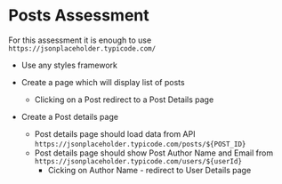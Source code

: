# Posts Assessment

For this assessment it is enough to use `https://jsonplaceholder.typicode.com/`

- Use any styles framework
- Create a page which will display list of posts

  - Clicking on a Post redirect to a Post Details page

- Create a Post details page
  - Post details page should load data from API `https://jsonplaceholder.typicode.com/posts/${POST_ID}`
  - Post details page should show Post Author Name and Email from `https://jsonplaceholder.typicode.com/users/${userId}`
    - Cicking on Author Name - redirect to User Details page
